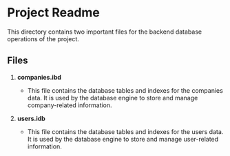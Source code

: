 # Project Readme

This directory contains two important files for the backend database operations of the project.

## Files

1. **companies.ibd**
    - This file contains the database tables and indexes for the companies data. It is used by the database engine to store and manage company-related information.

2. **users.idb**
    - This file contains the database tables and indexes for the users data. It is used by the database engine to store and manage user-related information.


